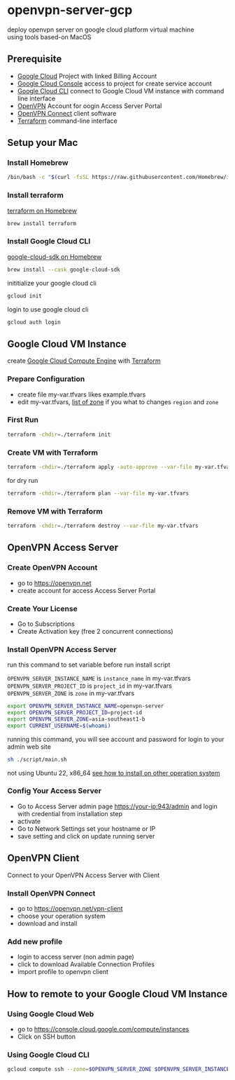 # openvpn-server-gcp

deploy openvpn server on google cloud platform virtual machine \
using tools based-on MacOS

## Prerequisite

- [Google Cloud](https://cloud.google.com) Project with linked Billing Account
- [Google Cloud Console](https://console.cloud.google.com) access to project for create service account
- [Google Cloud CLI](https://cloud.google.com/cli) connect to Google Cloud VM instance with command line interface
- [OpenVPN](https://openvpn.net) Account for oogin Access Server Portal
- [OpenVPN Connect](https://openvpn.net/vpn-client) client software
- [Terraform](https://www.terraform.io) command-line interface


## Setup your Mac

### Install Homebrew

```sh
/bin/bash -c "$(curl -fsSL https://raw.githubusercontent.com/Homebrew/install/HEAD/install.sh)"
```

### Install terraform

[terraform on Homebrew](https://formulae.brew.sh/formula/terraform)

```sh
brew install terraform
```

### Install Google Cloud CLI

[google-cloud-sdk on Homebrew](https://formulae.brew.sh/cask/google-cloud-sdk)

```sh
brew install --cask google-cloud-sdk
```

inititialize your google cloud cli

```sh
gcloud init
```

login to use google cloud cli

```sh
gcloud auth login
```

## Google Cloud VM Instance

create [Google Cloud Compute Engine](https://cloud.google.com/compute) with [Terraform](https://www.terraform.io)

### Prepare Configuration

- create file my-var.tfvars likes example.tfvars
- edit my-var.tfvars,
  [list of zone](https://console.cloud.google.com/compute/zones) if you what to changes `region` and `zone`

### First Run

```sh
terraform -chdir=./terraform init
```

### Create VM with Terraform

```sh
terraform -chdir=./terraform apply -auto-approve --var-file my-var.tfvars
```

for dry run

```sh
terraform -chdir=./terraform plan --var-file my-var.tfvars
```

### Remove VM with Terraform

```sh
terraform -chdir=./terraform destroy --var-file my-var.tfvars
```

## OpenVPN Access Server

### Create OpenVPN Account

- go to <https://openvpn.net>
- create account for access Access Server Portal

### Create Your License

- Go to Subscriptions
- Create Activation key (free 2 concurrent connections)

### Install OpenVPN Access Server

run this command to set variable before run install script

`OPENVPN_SERVER_INSTANCE_NAME` is `instance_name` in my-var.tfvars \
`OPENVPN_SERVER_PROJECT_ID` is `project_id` in my-var.tfvars \
`OPENVPN_SERVER_ZONE` is `zone` in my-var.tfvars

```sh
export OPENVPN_SERVER_INSTANCE_NAME=openvpn-server
export OPENVPN_SERVER_PROJECT_ID=project-id
export OPENVPN_SERVER_ZONE=asia-southeast1-b
export CURRENT_USERNAME=$(whoami)
```

running this command, you will see account and password for login to your admin web site

```sh
sh ./script/main.sh
```

not using Ubuntu 22, x86_64 [see how to install on other operation system](https://as-portal.openvpn.com/get-access-server)

### Config Your Access Server

- Go to Access Server admin page <https://your-ip:943/admin> and login with credential from installation step
- activate
- Go to Network Settings set your hostname or IP
- save setting and click on update running server

## OpenVPN Client

Connect to your OpenVPN Access Server with Client

### Install OpenVPN Connect

- go to <https://openvpn.net/vpn-client>
- choose your operation system
- download and install

### Add new profile

- login to access server (non admin page)
- click to download Available Connection Profiles
- import profile to openvpn client

## How to remote to your Google Cloud VM Instance

### Using Google Cloud Web

- go to <https://console.cloud.google.com/compute/instances>
- Click on SSH button

### Using Google Cloud CLI

```sh
gcloud compute ssh --zone=$OPENVPN_SERVER_ZONE $OPENVPN_SERVER_INSTANCE_NAME
```
